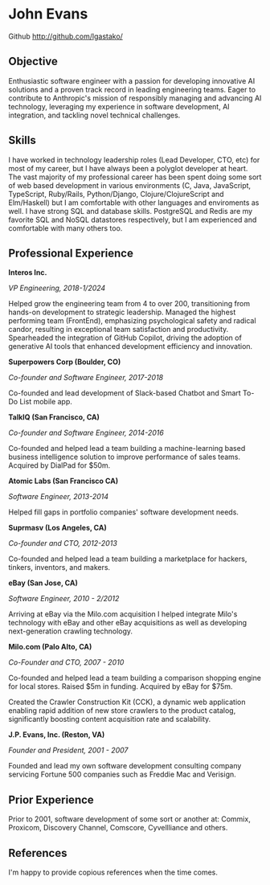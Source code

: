 # John Evans

Github http://github.com/lgastako/

## Objective

Enthusiastic software engineer with a passion for developing innovative AI
solutions and a proven track record in leading engineering teams. Eager
to contribute to Anthropic's mission of responsibly managing and advancing
AI technology, leveraging my experience in software development, AI
integration, and tackling novel technical challenges.

## Skills

I have worked in technology leadership roles (Lead Developer, CTO, etc) for
most of my career, but I have always been a polyglot developer at heart.  The
vast majority of my professional career has been spent doing some sort of web
based development in various environments (C, Java, JavaScript, TypeScript,
Ruby/Rails, Python/Django, Clojure/ClojureScript and Elm/Haskell) but I am
comfortable with other languages and enviroments as well. I have strong SQL
and database skills. PostgreSQL and Redis are my favorite SQL and NoSQL
datastores respectively, but I am experienced and comfortable with many
others too.

## Professional Experience

**Interos Inc.**<br>

*VP Engineering, 2018-1/2024*

Helped grow the engineering team from 4 to over 200, transitioning from hands-on
development to strategic leadership. Managed the highest performing team
(FrontEnd), emphasizing psychological safety and radical candor, resulting in
exceptional team satisfaction and productivity. Spearheaded the integration of
GitHub Copilot, driving the adoption of generative AI tools that enhanced
development efficiency and innovation.

**Superpowers Corp (Boulder, CO)**<br>

*Co-founder and Software Engineer, 2017-2018*

Co-founded and lead development of Slack-based Chatbot and Smart To-Do List
mobile app.


**TalkIQ (San Francisco, CA)**<br>

*Co-founder and Software Engineer, 2014-2016*

Co-founded and helped lead a team building a machine-learning based business
intelligence solution to improve performance of sales teams.  Acquired by
DialPad for $50m.


**Atomic Labs (San Francisco CA)**<br>

*Software Engineer, 2013-2014*

Helped fill gaps in portfolio companies' software development needs.


**Suprmasv (Los Angeles, CA)**<br>

*Co-founder and CTO, 2012-2013*

Co-founded and helped lead a team building a marketplace for hackers, tinkers,
inventors, and makers.


**eBay (San Jose, CA)**<br>

*Software Engineer, 2010 - 2/2012*

Arriving at eBay via the Milo.com acquisition I helped integrate Milo's
technology with eBay and other eBay acquisitions as well as developing
next-generation crawling technology.


**Milo.com (Palo Alto, CA)**<br>

*Co-Founder and CTO, 2007 - 2010*

Co-founded and helped lead a team building a comparison shopping engine for
local stores.  Raised $5m in funding.  Acquired by eBay for $75m.

Created the Crawler Construction Kit (CCK), a dynamic web application enabling
rapid addition of new store crawlers to the product catalog, significantly
boosting content acquisition rate and scalability.


**J.P. Evans, Inc. (Reston, VA)**<br>

*Founder and President, 2001 - 2007*

Founded and lead my own software development consulting company servicing
Fortune 500 companies such as Freddie Mac and Verisign.


## Prior Experience

Prior to 2001, software development of some sort or another at:
Commix, Proxicom, Discovery Channel, Comscore, Cyvellliance and others.


## References

I'm happy to provide copious references when the time comes.
